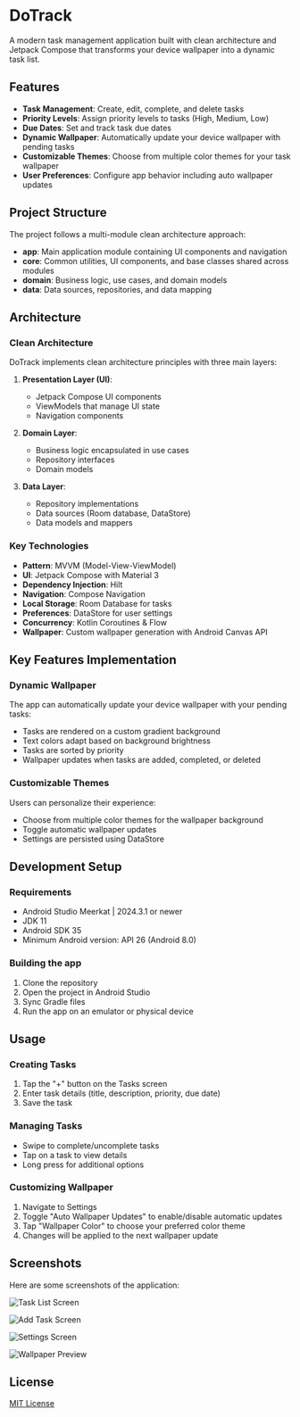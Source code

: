 # DoTrack

A modern task management application built with clean architecture and Jetpack Compose that transforms your device wallpaper into a dynamic task list.

## Features

- **Task Management**: Create, edit, complete, and delete tasks 
- **Priority Levels**: Assign priority levels to tasks (High, Medium, Low)
- **Due Dates**: Set and track task due dates
- **Dynamic Wallpaper**: Automatically update your device wallpaper with pending tasks
- **Customizable Themes**: Choose from multiple color themes for your task wallpaper
- **User Preferences**: Configure app behavior including auto wallpaper updates

## Project Structure

The project follows a multi-module clean architecture approach:

- **app**: Main application module containing UI components and navigation
- **core**: Common utilities, UI components, and base classes shared across modules
- **domain**: Business logic, use cases, and domain models
- **data**: Data sources, repositories, and data mapping

## Architecture

### Clean Architecture

DoTrack implements clean architecture principles with three main layers:

1. **Presentation Layer (UI)**: 
   - Jetpack Compose UI components
   - ViewModels that manage UI state
   - Navigation components

2. **Domain Layer**:
   - Business logic encapsulated in use cases
   - Repository interfaces
   - Domain models

3. **Data Layer**:
   - Repository implementations
   - Data sources (Room database, DataStore)
   - Data models and mappers

### Key Technologies

- **Pattern**: MVVM (Model-View-ViewModel)
- **UI**: Jetpack Compose with Material 3
- **Dependency Injection**: Hilt
- **Navigation**: Compose Navigation
- **Local Storage**: Room Database for tasks  
- **Preferences**: DataStore for user settings
- **Concurrency**: Kotlin Coroutines & Flow
- **Wallpaper**: Custom wallpaper generation with Android Canvas API

## Key Features Implementation

### Dynamic Wallpaper

The app can automatically update your device wallpaper with your pending tasks:

- Tasks are rendered on a custom gradient background
- Text colors adapt based on background brightness
- Tasks are sorted by priority
- Wallpaper updates when tasks are added, completed, or deleted

### Customizable Themes

Users can personalize their experience:

- Choose from multiple color themes for the wallpaper background
- Toggle automatic wallpaper updates
- Settings are persisted using DataStore

## Development Setup

### Requirements
- Android Studio Meerkat | 2024.3.1 or newer
- JDK 11
- Android SDK 35
- Minimum Android version: API 26 (Android 8.0)

### Building the app
1. Clone the repository
2. Open the project in Android Studio
3. Sync Gradle files
4. Run the app on an emulator or physical device

## Usage

### Creating Tasks

1. Tap the "+" button on the Tasks screen
2. Enter task details (title, description, priority, due date) 
3. Save the task

### Managing Tasks

- Swipe to complete/uncomplete tasks
- Tap on a task to view details
- Long press for additional options

### Customizing Wallpaper

1. Navigate to Settings
2. Toggle "Auto Wallpaper Updates" to enable/disable automatic updates
3. Tap "Wallpaper Color" to choose your preferred color theme
4. Changes will be applied to the next wallpaper update

## Screenshots

Here are some screenshots of the application:

![Task List Screen](URL_TO_TASK_LIST_SCREENSHOT)

![Add Task Screen](URL_TO_ADD_TASK_SCREENSHOT)

![Settings Screen](URL_TO_SETTINGS_SCREENSHOT)

![Wallpaper Preview](URL_TO_WALLPAPER_PREVIEW)

## License

[MIT License](LICENSE)